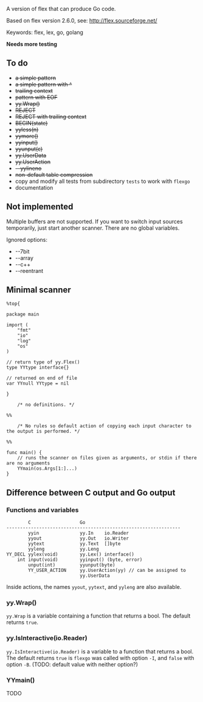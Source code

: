 A version of flex that can produce Go code.

Based on flex version 2.6.0, see: http://flex.sourceforge.net/

Keywords: flex, lex, go, golang

**Needs more testing**

## To do

 * ~~a simple pattern~~
 * ~~a simple pattern with ^~~
 * ~~trailing context~~
 * ~~pattern with EOF~~
 * ~~yy.Wrap()~~
 * ~~REJECT~~
 * ~~REJECT with trailing context~~
 * ~~BEGIN(state)~~
 * ~~yyless(n)~~
 * ~~yymore()~~
 * ~~yyinput()~~
 * ~~yyunput(c)~~
 * ~~yy.UserData~~
 * ~~yy.UserAction~~
 * ~~--yylineno~~
 * ~~non-default table compression~~
 * copy and modify all tests from subdirectory `tests` to work with `flexgo`
 * documentation

## Not implemented

Multiple buffers are not supported. If you want to switch input sources
temporarily, just start another scanner. There are no global variables.

Ignored options:

 * --7bit
 * --array
 * --c++
 * --reentrant

## Minimal scanner

	%top{

	package main

	import (
	    "fmt"
	    "io"
	    "log"
	    "os"
	)

	// return type of yy.Flex()
	type YYtype interface{}

	// returned on end of file
	var YYnull YYtype = nil

	}

	    /* no definitions. */

	%%

	    /* No rules so default action of copying each input character to the output is performed. */

	%%

	func main() {
	    // runs the scanner on files given as arguments, or stdin if there are no arguments
	    YYmain(os.Args[1:]...)
	}

## Difference between C output and Go output

### Functions and variables

            C                  Go
    ----------------------------------------------------------------
            yyin               yy.In    io.Reader
            yyout              yy.Out   io.Writer
            yytext             yy.Text  []byte
            yyleng             yy.Leng
    YY_DECL yylex(void)        yy.Lex() interface()
        int input(void)        yyinput() (byte, error)
            unput(int)         yyunput(byte)
            YY_USER_ACTION     yy.UserAction(yy) // can be assigned to
                               yy.UserData

Inside actions, the names `yyout`, `yytext`, and `yyleng` are also
available.

### yy.Wrap()

`yy.Wrap` is a variable containing a function that returns a bool. The
default returns `true`.

### yy.IsInteractive(io.Reader)

`yy.IsInteractive(io.Reader)` is a variable to a function that returns a
bool. The default returns `true` is `flexgo` was called with option
`-I`, and `false` with option `-B`. (TODO: default value with neither
option?)

### YYmain()

TODO
